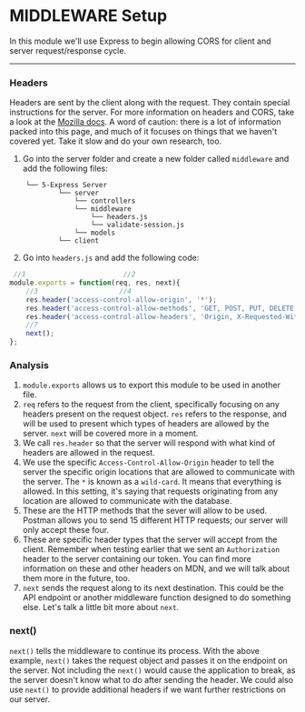 # MIDDLEWARE Setup
In this module we'll use Express to begin allowing CORS for client and server request/response cycle. 

<hr />

### Headers
Headers are sent by the client along with the request. They contain special instructions for the server. For more information on headers and CORS, take a look at the [Mozilla docs](https://developer.mozilla.org/en-US/docs/Web/HTTP/CORS). A word of caution: there is a lot of information packed into this page, and much of it focuses on things that we haven't covered yet. Take it slow and do your own research, too.

1. Go into the server folder and create a new folder called `middleware` and add the following files:

```
    └── 5-Express Server
            └── server
                └── controllers
                └── middleware
                    └── headers.js
                    └── validate-session.js                
                └── models
            └── client
```

2. Go into `headers.js` and add the following code:

```js
 //1                        //2
module.exports = function(req, res, next){
    //3                    //4
    res.header('access-control-allow-origin', '*');
    res.header('access-control-allow-methods', 'GET, POST, PUT, DELETE'); //5
	res.header('access-control-allow-headers', 'Origin, X-Requested-With, Content-Type, Accept, Authorization'); //6
    //7
	next();
};
```

### Analysis
1. `module.exports` allows us to export this module to be used in another file.
2. `req` refers to the request from the client, specifically focusing on any headers present on the request object. `res` refers to the response, and will be used to present which types of headers are allowed by the server. `next` will be covered more in a moment.
3. We call `res.header` so that the server will respond with what kind of headers are allowed in the request.
4. We use the specific `Access-Control-Allow-Origin` header to tell the server the specific origin locations that are allowed to communicate with the server. The `*` is known as a `wild-card`. It means that everything is allowed. In this setting, it's saying that requests originating from any location are allowed to communicate with the database.
5. These are the HTTP methods that the sever will allow to be used. Postman allows you to send 15 different HTTP requests; our server will only accept these four.
6. These are specific header types that the server will accept from the client. Remember when testing earlier that we sent an `Authorization` header to the server containing our token. You can find more information on these and other headers on MDN, and we will talk about them more in the future, too. 
7. `next` sends the request along to its next destination. This could be the API endpoint or another middleware function designed to do something else. Let's talk a little bit more about `next`.


### next() 
`next()` tells the middleware to continue its process. With the above example, `next()` takes the request object and passes it on the endpoint on the server. Not including the `next()` would cause the application to break, as the server doesn't know what to do after sending the header. We could also use `next()` to provide additional headers if we want further restrictions on our server.